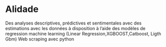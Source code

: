 # Alidade
Des analyses descriptives, prédictives et sentimentales avec des estimations avec les données à disposition à l’aide des modèles de regression machine learning (Linear Regression,XGBOOST,Catboost, Ligth Gbm) Web scraping avec python
